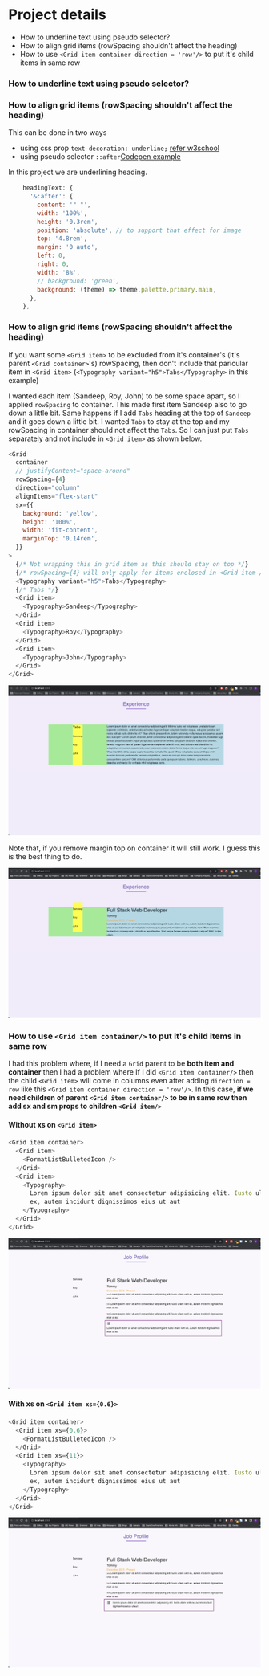 # Project details

- How to underline text using pseudo selector?
- How to align grid items (rowSpacing shouldn't affect the heading)
- How to use `<Grid item container direction = 'row'/>` to put it's child items in same row

### How to underline text using pseudo selector?

### How to align grid items (rowSpacing shouldn't affect the heading)

This can be done in two ways

- using css prop `text-decoration: underline;` [refer w3school](https://www.w3schools.com/cssref/pr_text_text-decoration.asp)
- using pseudo selector `::after`[Codepen example](https://codepen.io/elb96/pen/aXKXBx)

In this project we are underlining heading.

```js
    headingText: {
      '&:after': {
        content: '" "',
        width: '100%',
        height: '0.3rem',
        position: 'absolute', // to support that effect for image
        top: '4.8rem',
        margin: '0 auto',
        left: 0,
        right: 0,
        width: '8%',
        // background: 'green',
        background: (theme) => theme.palette.primary.main,
      },
    },
```

### How to align grid items (rowSpacing shouldn't affect the heading)

If you want some `<Grid item>` to be excluded from it's container's (it's parent `<Grid container>`'s) rowSpacing, then don't include that paricular item in `<Grid item>` (`<Typography variant="h5">Tabs</Typography>` in this example)

I wanted each item (Sandeep, Roy, John) to be some space apart, so I applied `rowSpacing` to container. This made first item Sandeep also to go down a little bit. Same happens if I add `Tabs` heading at the top of `Sandeep` and it goes down a little bit. I wanted `Tabs` to stay at the top and my rowSpacing in container should not affect the `Tabs`. So I can just put `Tabs` separately and not include in `<Grid item>` as shown below.

```js
<Grid
  container
  // justifyContent="space-around"
  rowSpacing={4}
  direction="column"
  alignItems="flex-start"
  sx={{
    background: 'yellow',
    height: '100%',
    width: 'fit-content',
    marginTop: '0.14rem',
  }}
>
  {/* Not wrapping this in grid item as this should stay on top */}
  {/* rowSpacing={4} will only apply for items enclosed in <Grid item /> below */}
  <Typography variant="h5">Tabs</Typography>
  {/* Tabs */}
  <Grid item>
    <Typography>Sandeep</Typography>
  </Grid>
  <Grid item>
    <Typography>Roy</Typography>
  </Grid>
  <Grid item>
    <Typography>John</Typography>
  </Grid>
</Grid>
```

![image info](./ImagesForReadme/GridRowSpacing.png)

Note that, if you remove margin top on container it will still work. I guess this is the best thing to do.

![image info](./ImagesForReadme/GridRowSpacingNoMarginBottom.png)

### How to use `<Grid item container/>` to put it's child items in same row

I had this problem where, if I need a `Grid` parent to be **both item and container** then I had a problem where
If I did `<Grid item container/>` then the child `<Grid item>` will come in columns even after adding `direction = row` like this
`<Grid item container direction = 'row'/>`. In this case, **if we need children of parent `<Grid item container/>` to be in same row then add sx and sm props to children `<Grid item/>`**

#### Without xs on `<Grid item>`

```js
<Grid item container>
  <Grid item>
    <FormatListBulletedIcon />
  </Grid>
  <Grid item>
    <Typography>
      Lorem ipsum dolor sit amet consectetur adipisicing elit. Iusto ullam velit
      ex, autem incidunt dignissimos eius ut aut
    </Typography>
  </Grid>
</Grid>
```

![image info](./ImagesForReadme/GridContainerRowProblem.png)

#### With xs on `<Grid item xs={0.6}>`

```js
<Grid item container>
  <Grid item xs={0.6}>
    <FormatListBulletedIcon />
  </Grid>
  <Grid item xs={11}>
    <Typography>
      Lorem ipsum dolor sit amet consectetur adipisicing elit. Iusto ullam velit
      ex, autem incidunt dignissimos eius ut aut
    </Typography>
  </Grid>
</Grid>
```

![image info](./ImagesForReadme/GridRowSpacingRowSolution.png)
